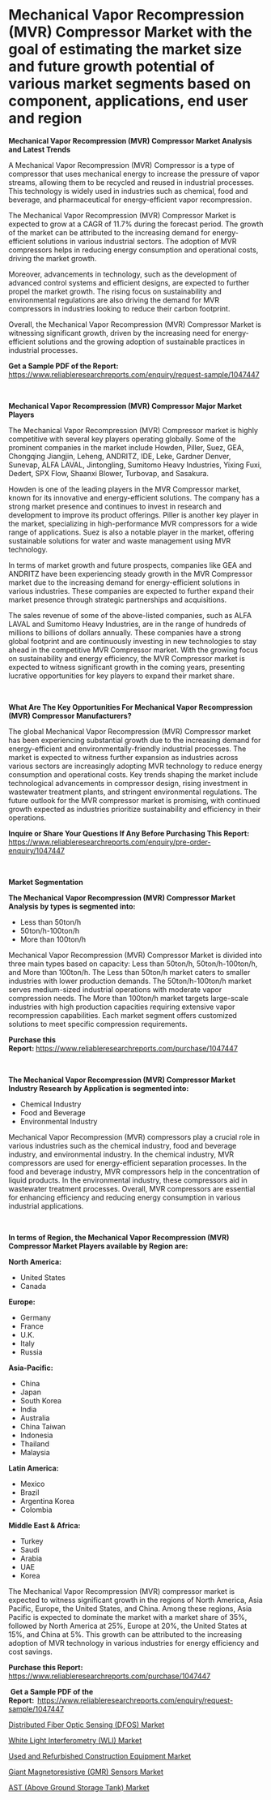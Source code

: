 <p><h1>Mechanical Vapor Recompression (MVR) Compressor Market with the goal of estimating the market size and future growth potential of various market segments based on component, applications, end user and region</h1></p><p><strong>Mechanical Vapor Recompression (MVR) Compressor Market Analysis and Latest Trends</strong></p>
<p><p>A Mechanical Vapor Recompression (MVR) Compressor is a type of compressor that uses mechanical energy to increase the pressure of vapor streams, allowing them to be recycled and reused in industrial processes. This technology is widely used in industries such as chemical, food and beverage, and pharmaceutical for energy-efficient vapor recompression.</p><p>The Mechanical Vapor Recompression (MVR) Compressor Market is expected to grow at a CAGR of 11.7% during the forecast period. The growth of the market can be attributed to the increasing demand for energy-efficient solutions in various industrial sectors. The adoption of MVR compressors helps in reducing energy consumption and operational costs, driving the market growth.</p><p>Moreover, advancements in technology, such as the development of advanced control systems and efficient designs, are expected to further propel the market growth. The rising focus on sustainability and environmental regulations are also driving the demand for MVR compressors in industries looking to reduce their carbon footprint.</p><p>Overall, the Mechanical Vapor Recompression (MVR) Compressor Market is witnessing significant growth, driven by the increasing need for energy-efficient solutions and the growing adoption of sustainable practices in industrial processes.</p></p>
<p><strong>Get a Sample PDF of the Report:&nbsp;</strong> <a href="https://www.reliableresearchreports.com/enquiry/request-sample/1047447">https://www.reliableresearchreports.com/enquiry/request-sample/1047447</a></p>
<p>&nbsp;</p>
<p><strong>Mechanical Vapor Recompression (MVR) Compressor Major Market Players</strong></p>
<p><p>The Mechanical Vapor Recompression (MVR) Compressor market is highly competitive with several key players operating globally. Some of the prominent companies in the market include Howden, Piller, Suez, GEA, Chongqing Jiangjin, Leheng, ANDRITZ, IDE, Leke, Gardner Denver, Sunevap, ALFA LAVAL, Jintongling, Sumitomo Heavy Industries, Yixing Fuxi, Dedert, SPX Flow, Shaanxi Blower, Turbovap, and Sasakura.</p><p>Howden is one of the leading players in the MVR Compressor market, known for its innovative and energy-efficient solutions. The company has a strong market presence and continues to invest in research and development to improve its product offerings. Piller is another key player in the market, specializing in high-performance MVR compressors for a wide range of applications. Suez is also a notable player in the market, offering sustainable solutions for water and waste management using MVR technology.</p><p>In terms of market growth and future prospects, companies like GEA and ANDRITZ have been experiencing steady growth in the MVR Compressor market due to the increasing demand for energy-efficient solutions in various industries. These companies are expected to further expand their market presence through strategic partnerships and acquisitions.</p><p>The sales revenue of some of the above-listed companies, such as ALFA LAVAL and Sumitomo Heavy Industries, are in the range of hundreds of millions to billions of dollars annually. These companies have a strong global footprint and are continuously investing in new technologies to stay ahead in the competitive MVR Compressor market. With the growing focus on sustainability and energy efficiency, the MVR Compressor market is expected to witness significant growth in the coming years, presenting lucrative opportunities for key players to expand their market share.</p></p>
<p>&nbsp;</p>
<p><strong>What Are The Key Opportunities For Mechanical Vapor Recompression (MVR) Compressor Manufacturers?</strong></p>
<p><p>The global Mechanical Vapor Recompression (MVR) Compressor market has been experiencing substantial growth due to the increasing demand for energy-efficient and environmentally-friendly industrial processes. The market is expected to witness further expansion as industries across various sectors are increasingly adopting MVR technology to reduce energy consumption and operational costs. Key trends shaping the market include technological advancements in compressor design, rising investment in wastewater treatment plants, and stringent environmental regulations. The future outlook for the MVR compressor market is promising, with continued growth expected as industries prioritize sustainability and efficiency in their operations.</p></p>
<p><strong>Inquire or Share Your Questions If Any Before Purchasing This Report:</strong> <a href="https://www.reliableresearchreports.com/enquiry/pre-order-enquiry/1047447">https://www.reliableresearchreports.com/enquiry/pre-order-enquiry/1047447</a></p>
<p>&nbsp;</p>
<p><strong>Market Segmentation</strong></p>
<p><strong>The Mechanical Vapor Recompression (MVR) Compressor Market Analysis by types is segmented into:</strong></p>
<p><ul><li>Less than 50ton/h</li><li>50ton/h-100ton/h</li><li>More than 100ton/h</li></ul></p>
<p><p>Mechanical Vapor Recompression (MVR) Compressor Market is divided into three main types based on capacity: Less than 50ton/h, 50ton/h-100ton/h, and More than 100ton/h. The Less than 50ton/h market caters to smaller industries with lower production demands. The 50ton/h-100ton/h market serves medium-sized industrial operations with moderate vapor compression needs. The More than 100ton/h market targets large-scale industries with high production capacities requiring extensive vapor recompression capabilities. Each market segment offers customized solutions to meet specific compression requirements.</p></p>
<p><strong>Purchase this Report:&nbsp;</strong><a href="https://www.reliableresearchreports.com/purchase/1047447">https://www.reliableresearchreports.com/purchase/1047447</a></p>
<p>&nbsp;</p>
<p><strong>The Mechanical Vapor Recompression (MVR) Compressor Market Industry Research by Application is segmented into:</strong></p>
<p><ul><li>Chemical Industry</li><li>Food and Beverage</li><li>Environmental Industry</li></ul></p>
<p><p>Mechanical Vapor Recompression (MVR) compressors play a crucial role in various industries such as the chemical industry, food and beverage industry, and environmental industry. In the chemical industry, MVR compressors are used for energy-efficient separation processes. In the food and beverage industry, MVR compressors help in the concentration of liquid products. In the environmental industry, these compressors aid in wastewater treatment processes. Overall, MVR compressors are essential for enhancing efficiency and reducing energy consumption in various industrial applications.</p></p>
<p>&nbsp;</p>
<p><strong>In terms of Region, the Mechanical Vapor Recompression (MVR) Compressor Market Players available by Region are:</strong></p>
<p>
    <p> <strong> North America: </strong>
        <ul>
            <li>United States</li>
            <li>Canada</li>
        </ul>
        </p> 
    <p> <strong> Europe: </strong>
        <ul>
            <li>Germany</li>
            <li>France</li>
            <li>U.K.</li>
            <li>Italy</li>
            <li>Russia</li>
        </ul>
        </p> 
    <p> <strong> Asia-Pacific: </strong>
        <ul>
            <li>China</li>
            <li>Japan</li>
            <li>South Korea</li>
            <li>India</li>
            <li>Australia</li>
            <li>China Taiwan</li>
            <li>Indonesia</li>
            <li>Thailand</li>
            <li>Malaysia</li>
        </ul>
        </p> 
    <p> <strong> Latin America: </strong>
        <ul>
            <li>Mexico</li>
            <li>Brazil</li>
            <li>Argentina Korea</li>
            <li>Colombia</li>
        </ul>
        </p> 
    <p> <strong> Middle East & Africa: </strong>
        <ul>
            <li>Turkey</li>
            <li>Saudi</li>
            <li>Arabia</li>
            <li>UAE</li>
            <li>Korea</li>
        </ul>
    </p>
    </p>
<p><p>The Mechanical Vapor Recompression (MVR) compressor market is expected to witness significant growth in the regions of North America, Asia Pacific, Europe, the United States, and China. Among these regions, Asia Pacific is expected to dominate the market with a market share of 35%, followed by North America at 25%, Europe at 20%, the United States at 15%, and China at 5%. This growth can be attributed to the increasing adoption of MVR technology in various industries for energy efficiency and cost savings.</p></p>
<p><strong>Purchase this Report: </strong><a href="https://www.reliableresearchreports.com/purchase/1047447">https://www.reliableresearchreports.com/purchase/1047447</a></p>
<p>&nbsp;<strong>Get a Sample PDF of the Report:&nbsp;&nbsp;</strong><a href="https://www.reliableresearchreports.com/enquiry/request-sample/1047447">https://www.reliableresearchreports.com/enquiry/request-sample/1047447</a></p>
<p><strong></strong></p>
<p><p><a href="https://medium.com/@dougfahey534/distributed-fiber-optic-sensing-dfos-market-share-evolution-and-market-growth-trends-2024-2031-aa1ca4ca99a6">Distributed Fiber Optic Sensing (DFOS) Market</a></p><p><a href="https://medium.com/@dougfahey534/white-light-interferometry-wli-market-size-market-outlook-and-market-forecast-2024-to-2031-f057eb7d67c3">White Light Interferometry (WLI) Market</a></p><p><a href="https://medium.com/@queenlittle95/used-and-refurbished-construction-equipment-nbsp-market-focuses-on-market-share-size-and-projected-c8e6b52d49ee">Used and Refurbished Construction Equipment Market</a></p><p><a href="https://medium.com/@kevinbarnes75/giant-magnetoresistive-gmr-sensors-market-the-key-to-successful-business-strategy-forecast-till-9f694031e4c4">Giant Magnetoresistive (GMR) Sensors Market</a></p><p><a href="https://medium.com/@kevinbarnes75/ast-above-ground-storage-tank-market-outlook-industry-overview-and-forecast-2024-to-2031-1bd03cd625bb">AST (Above Ground Storage Tank) Market</a></p></p>